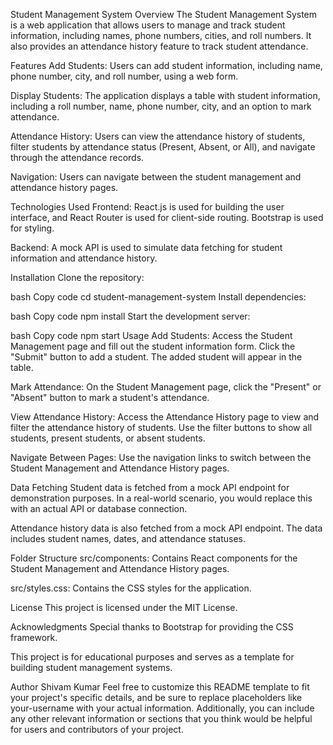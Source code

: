 Student Management System
Overview
The Student Management System is a web application that allows users to manage and track student information, including names, phone numbers, cities, and roll numbers. It also provides an attendance history feature to track student attendance.

Features
Add Students: Users can add student information, including name, phone number, city, and roll number, using a web form.

Display Students: The application displays a table with student information, including a roll number, name, phone number, city, and an option to mark attendance.

Attendance History: Users can view the attendance history of students, filter students by attendance status (Present, Absent, or All), and navigate through the attendance records.

Navigation: Users can navigate between the student management and attendance history pages.

Technologies Used
Frontend: React.js is used for building the user interface, and React Router is used for client-side routing. Bootstrap is used for styling.

Backend: A mock API is used to simulate data fetching for student information and attendance history.

Installation
Clone the repository:

bash
Copy code
cd student-management-system
Install dependencies:

bash
Copy code
npm install
Start the development server:

bash
Copy code
npm start
Usage
Add Students: Access the Student Management page and fill out the student information form. Click the "Submit" button to add a student. The added student will appear in the table.

Mark Attendance: On the Student Management page, click the "Present" or "Absent" button to mark a student's attendance.

View Attendance History: Access the Attendance History page to view and filter the attendance history of students. Use the filter buttons to show all students, present students, or absent students.

Navigate Between Pages: Use the navigation links to switch between the Student Management and Attendance History pages.

Data Fetching
Student data is fetched from a mock API endpoint for demonstration purposes. In a real-world scenario, you would replace this with an actual API or database connection.

Attendance history data is also fetched from a mock API endpoint. The data includes student names, dates, and attendance statuses.

Folder Structure
src/components: Contains React components for the Student Management and Attendance History pages.

src/styles.css: Contains the CSS styles for the application.

License
This project is licensed under the MIT License.

Acknowledgments
Special thanks to Bootstrap for providing the CSS framework.

This project is for educational purposes and serves as a template for building student management systems.

Author
Shivam Kumar
Feel free to customize this README template to fit your project's specific details, and be sure to replace placeholders like your-username with your actual information. Additionally, you can include any other relevant information or sections that you think would be helpful for users and contributors of your project.
